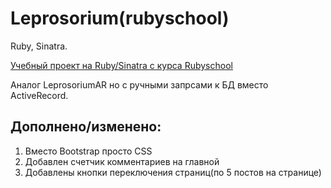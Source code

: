 # Leprosorium(rubyschool)

Ruby, Sinatra.

[Учебный проект на Ruby/Sinatra c курса Rubyschool](https://rubyschool.us/)

Аналог LeprosoriumAR но с ручными запрсами к БД вместо ActiveRecord.

Дополнено/изменено:
-
1. Вместо Bootstrap просто CSS
2. Добавлен счетчик комментариев на главной
3. Добавлены кнопки переключения страниц(по 5 постов на странице)